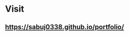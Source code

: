 # Visit

## https://sabuj0338.github.io/portfolio/

<!-- Projects List -->

<!-- qcoom -->

<!-- 1. qcoom.com / frontend -->
<!-- 2. qfood.com.bd / frontend -->
<!-- 3. admin.qcoom.com / fontend -->
<!-- 4. piickmeexpress.com / frontend -->
<!-- 5. admin.piickmeexpress.com / frontend -->
<!-- 6. lendenlive.com / frontend / ci/cd -->
<!-- 7. qfood merchant / frontend / ci/cd -->
<!-- 8. piickmeexpress merchant / frontend / ci/cd -->

<!-- unb -->

<!-- - unb.com.bd / frontend / backend api / ci/cd -->
<!-- - dhakacourier.com / frontend / backend -->
<!-- - wordie.unb.com.bd / frontend / backend / ci/cd -->

<!-- - erp mohamaya / frontend / backend / ci/cd -->
  <!-- - smef / frontend / backend / android / ios -->
  <!-- - bvideo / frontend / backend -->

<!-- - bebsha.com / frontend / backend
- laalsobuj.com / frontend / backend -->

<!-- udjapon -->

<!-- - admin panel / frontend / backend / ci/cd
- seller panel / frontend / backend / ci/cd
- web / frontend / backend / ci/cd
- backend api / backend / ci/cd
- app / android / ios / backend / ci/cd -->

<!-- - peace time - android -->
<!-- - guess the word - android -->

<!-- - mui admin dashboard - frontend -->
<!-- 
{
  "images": ["images/wordle.webp"],
  "title": "Wordie: Word Guess Game",
  "short_description": "Wordie a word guessing game.",
  "technologies": ["Tailwind", "React JS", "TypeScript"],
  "live_url": "https://wordie.unb.com.bd",
  "type": "frontend"
}, -->
